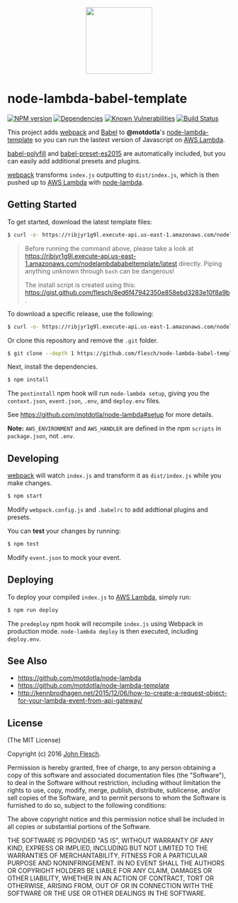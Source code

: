 <p align="center"><img src="https://cloud.githubusercontent.com/assets/13259/13648628/3af893a8-e5ff-11e5-9b24-5cb32671f799.png" width="150"></p>

# node-lambda-babel-template

[![NPM version](https://img.shields.io/npm/v/node-lambda-babel-template.svg)](https://www.npmjs.com/package/node-lambda-babel-template)
[![Dependencies](https://david-dm.org/flesch/node-lambda-babel-template.svg)](https://david-dm.org/flesch/node-lambda-babel-template)
[![Known Vulnerabilities](https://snyk.io/test/npm/node-lambda-babel-template/badge.svg)](https://snyk.io/test/npm/node-lambda-babel-template)
[![Build Status](https://travis-ci.org/flesch/node-lambda-babel-template.svg?branch=master)](https://travis-ci.org/flesch/node-lambda-babel-template)

This project adds [webpack](http://webpack.github.io/) and [Babel](https://babeljs.io/) to **@motdotla**'s [node-lambda-template](https://github.com/motdotla/node-lambda-template) so you can run the lastest version of Javascript on [AWS Lambda](http://aws.amazon.com/lambda/).

[babel-polyfill](http://babeljs.io/docs/usage/polyfill/) and [babel-preset-es2015](http://babeljs.io/docs/plugins/preset-es2015/) are automatically included, but you can easily add additional presets and plugins.

[webpack](http://webpack.github.io/) transforms `index.js` outputting to `dist/index.js`, which is then pushed up to [AWS Lambda](http://aws.amazon.com/lambda/) with [node-lambda](https://github.com/motdotla/node-lambda).

## Getting Started

To get started, download the latest template files:

```bash
$ curl -o- https://ribjyr1g9l.execute-api.us-east-1.amazonaws.com/nodelambdababeltemplate/latest | bash
```

> Before running the command above, please take a look at <https://ribjyr1g9l.execute-api.us-east-1.amazonaws.com/nodelambdababeltemplate/latest> directly. Piping anything unknown through `bash` can be dangerous!
>
> The install script is created using this: <https://gist.github.com/flesch/8ed6f47942350e858ebd3283e10f8a9b>.


To download a specific release, use the following:

```bash
$ curl -o- https://ribjyr1g9l.execute-api.us-east-1.amazonaws.com/nodelambdababeltemplate/v2.1.0 | bash
```

Or clone this repository and remove the `.git` folder.

```bash
$ git clone --depth 1 https://github.com/flesch/node-lambda-babel-template.git && cd node-lambda-babel-template && rm -rf .git
```

Next, install the dependencies.

```bash
$ npm install
```

The `postinstall` npm hook will run `node-lambda setup`, giving you the `context.json`, `event.json`, `.env`, and `deploy.env` files.

See <https://github.com/motdotla/node-lambda#setup> for more details.

**Note:** `AWS_ENVIRONMENT` and `AWS_HANDLER` are defined in the npm `scripts` in `package.json`, not `.env`.

## Developing

[webpack](http://webpack.github.io/) will watch `index.js` and transform it as `dist/index.js` while you make changes. 

```bash
$ npm start
```

Modify `webpack.config.js` and `.babelrc` to add addtional plugins and presets.

You can **test** your changes by running:

```bash
$ npm test
```

Modify `event.json` to mock your event.

## Deploying

To deploy your compiled `index.js` to [AWS Lambda](http://aws.amazon.com/lambda/), simply run:

```bash
$ npm run deploy
```

The `predeploy` npm hook will recompile `index.js` using Webpack in production mode. `node-lambda deploy` is then executed, including `deploy.env`.

## See Also

* <https://github.com/motdotla/node-lambda>
* <https://github.com/motdotla/node-lambda-template>
* <http://kennbrodhagen.net/2015/12/06/how-to-create-a-request-object-for-your-lambda-event-from-api-gateway/>


## License

(The MIT License)

Copyright (c) 2016 [John Flesch](http://fles.ch).

Permission is hereby granted, free of charge, to any person obtaining a copy of this software and associated documentation files (the "Software"), to deal in the Software without restriction, including without limitation the rights to use, copy, modify, merge, publish, distribute, sublicense, and/or sell copies of the Software, and to permit persons to whom the Software is furnished to do so, subject to the following conditions:

The above copyright notice and this permission notice shall be included in all copies or substantial portions of the Software.

THE SOFTWARE IS PROVIDED "AS IS", WITHOUT WARRANTY OF ANY KIND, EXPRESS OR IMPLIED, INCLUDING BUT NOT LIMITED TO THE WARRANTIES OF MERCHANTABILITY, FITNESS FOR A PARTICULAR PURPOSE AND NONINFRINGEMENT. IN NO EVENT SHALL THE AUTHORS OR COPYRIGHT HOLDERS BE LIABLE FOR ANY CLAIM, DAMAGES OR OTHER LIABILITY, WHETHER IN AN ACTION OF CONTRACT, TORT OR OTHERWISE, ARISING FROM, OUT OF OR IN CONNECTION WITH THE SOFTWARE OR THE USE OR OTHER DEALINGS IN THE SOFTWARE.
